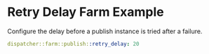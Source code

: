 # Retry Delay Farm Example

Configure the delay before a publish instance is tried after a failure.

```yaml
dispatcher::farm::publish::retry_delay: 20
```